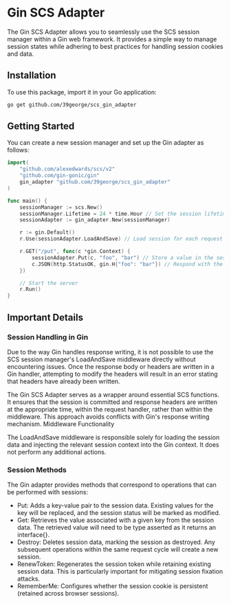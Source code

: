 # Gin SCS Adapter

The Gin SCS Adapter allows you to seamlessly use the SCS session manager within a Gin web framework. It provides a simple way to manage session states while adhering to best practices for handling session cookies and data.

## Installation

To use this package, import it in your Go application:

```bash
go get github.com/39george/scs_gin_adapter
```

## Getting Started

You can create a new session manager and set up the Gin adapter as follows:

```go
import(
  	"github.com/alexedwards/scs/v2"
   	"github.com/gin-gonic/gin"
    gin_adapter "github.com/39george/scs_gin_adapter"
)

func main() {
    sessionManager := scs.New()
    sessionManager.Lifetime = 24 * time.Hour // Set the session lifetime
    sessionAdapter := gin_adapter.New(sessionManager)

    r := gin.Default()
    r.Use(sessionAdapter.LoadAndSave) // Load session for each request

    r.GET("/put", func(c *gin.Context) {
        sessionAdapter.Put(c, "foo", "bar") // Store a value in the session
        c.JSON(http.StatusOK, gin.H{"foo": "bar"}) // Respond with the stored value
    })

    // Start the server
    r.Run()
}
```

## Important Details

### Session Handling in Gin

Due to the way Gin handles response writing, it is not possible to use the SCS session manager's LoadAndSave middleware directly without encountering issues. Once the response body or headers are written in a Gin handler, attempting to modify the headers will result in an error stating that headers have already been written.

The Gin SCS Adapter serves as a wrapper around essential SCS functions. It ensures that the session is committed and response headers are written at the appropriate time, within the request handler, rather than within the middleware. This approach avoids conflicts with Gin's response writing mechanism.
Middleware Functionality

The LoadAndSave middleware is responsible solely for loading the session data and injecting the relevant session context into the Gin context. It does not perform any additional actions.

### Session Methods

The Gin adapter provides methods that correspond to operations that can be performed with sessions:

- Put: Adds a key-value pair to the session data. Existing values for the key will be replaced, and the session status will be marked as modified.
- Get: Retrieves the value associated with a given key from the session data. The retrieved value will need to be type asserted as it returns an interface{}.
- Destroy: Deletes session data, marking the session as destroyed. Any subsequent operations within the same request cycle will create a new session.
- RenewToken: Regenerates the session token while retaining existing session data. This is particularly important for mitigating session fixation attacks.
- RememberMe: Configures whether the session cookie is persistent (retained across browser sessions).
